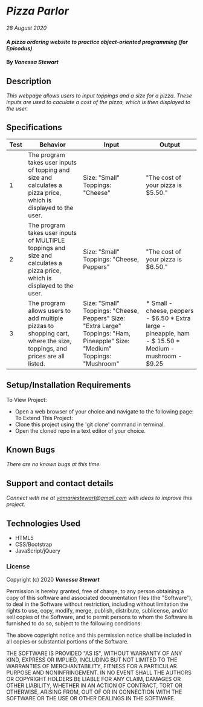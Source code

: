 # _Pizza Parlor_

_28 August 2020_

#### _A pizza ordering website to practice object-oriented programming (for Epicodus)_

#### By _**Vanessa Stewart**_

## Description

_This webpage allows users to input toppings and a size for a pizza. These inputs are used to caculate a cost of the pizza, which is then displayed to the user._

## Specifications
| Test | Behavior | Input| Output |
| -------- | -------- | -------- | -------- |
| 1 | The program takes user inputs of topping and size and calculates a pizza price, which is displayed to the user. | Size: "Small" Toppings: "Cheese"  | "The cost of your pizza is $5.50." |
| 2 | The program takes user inputs of MULTIPLE toppings and size and calculates a pizza price, which is displayed to the user. | Size: "Small" Toppings: "Cheese, Peppers"  | "The cost of your pizza is $6.50." |
| 3 | The program allows users to add multiple pizzas to shopping cart, where the size, toppings, and prices are all listed. |  Size: "Small" Toppings: "Cheese, Peppers" Size: "Extra Large" Toppings: "Ham, Pineapple" Size: "Medium" Toppings: "Mushroom"  | * Small - cheese, peppers - $6.50 * Extra large - pineapple, ham - $ 15.50 * Medium - mushroom - $9.25 |

## Setup/Installation Requirements

To View Project:
* Open a web browser of your choice and navigate to the following page:
To Extend This Project:
* Clone this project using the 'git clone' command in terminal.
* Open the cloned repo in a text editor of your choice.

## Known Bugs

_There are no known bugs at this time._

## Support and contact details

_Connect with me at vamariestewart@gmail.com with ideas to improve this project._

## Technologies Used

* HTML5
* CSS/Bootstrap
* JavaScript/jQuery

### License

Copyright (c) 2020 **_Vanessa Stewart_**

Permission is hereby granted, free of charge, to any person obtaining a copy of this software and associated documentation files (the "Software"), to deal in the Software without restriction, including without limitation the rights to use, copy, modify, merge, publish, distribute, sublicense, and/or sell copies of the Software, and to permit persons to whom the Software is furnished to do so, subject to the following conditions:

The above copyright notice and this permission notice shall be included in all copies or substantial portions of the Software.

THE SOFTWARE IS PROVIDED "AS IS", WITHOUT WARRANTY OF ANY KIND, EXPRESS OR IMPLIED, INCLUDING BUT NOT LIMITED TO THE WARRANTIES OF MERCHANTABILITY, FITNESS FOR A PARTICULAR PURPOSE AND NONINFRINGEMENT. IN NO EVENT SHALL THE AUTHORS OR COPYRIGHT HOLDERS BE LIABLE FOR ANY CLAIM, DAMAGES OR OTHER LIABILITY, WHETHER IN AN ACTION OF CONTRACT, TORT OR OTHERWISE, ARISING FROM, OUT OF OR IN CONNECTION WITH THE SOFTWARE OR THE USE OR OTHER DEALINGS IN THE SOFTWARE.
